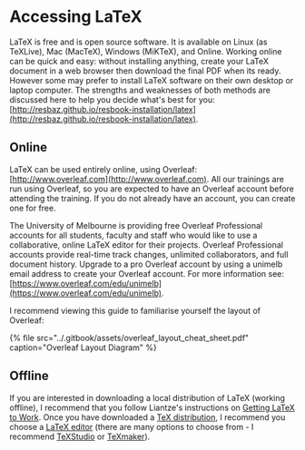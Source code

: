 # Accessing LaTeX

LaTeX is free and is open source software. It is available on Linux \(as TeXLive\), Mac \(MacTeX\), Windows \(MiKTeX\), and Online. Working online can be quick and easy: without installing anything, create your LaTeX document in a web browser then download the final PDF when its ready. However some may prefer to install LaTeX software on their own desktop or laptop computer. The strengths and weaknesses of both methods are discussed here to help you decide what's best for you: [http://resbaz.github.io/resbook-installation/latex](http://resbaz.github.io/resbook-installation/latex).

##  Online

LaTeX can be used entirely online, using Overleaf: [http://www.overleaf.com](http://www.overleaf.com). All our trainings are run using Overleaf, so you are expected to have an Overleaf account before attending the training. If you do not already have an account, you can create one for free.

The University of Melbourne is providing free Overleaf Professional accounts for all students, faculty and staff who would like to use a collaborative, online LaTeX editor for their projects. Overleaf Professional accounts provide real-time track changes, unlimited collaborators, and full document history. Upgrade to a pro Overleaf account by using a unimelb email address to create your Overleaf account. For more information see: [https://www.overleaf.com/edu/unimelb](https://www.overleaf.com/edu/unimelb).

I recommend viewing this guide to familiarise yourself the layout of Overleaf:

{% file src="../.gitbook/assets/overleaf\_layout\_cheat\_sheet.pdf" caption="Overleaf Layout Diagram" %}

##  Offline

If you are interested in downloading a local distribution of LaTeX \(working offline\), I recommend that you follow Liantze's instructions on [Getting LaTeX to Work](http://liantze.penguinattack.org/getlatex.html). Once you have downloaded a [TeX distribution](https://www.latex-project.org/get/#tex-distributions), I recommend you choose a [LaTeX editor](https://beebom.com/best-latex-editors) \(there are many options to choose from - I recommend [TeXStudio](http://www.texstudio.org) or [TeXmaker](http://www.xm1math.net/texmaker)\).

